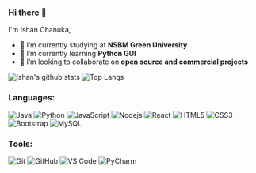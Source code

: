 ### Hi there 👋

<!--
**Ishan-Chanuka/Ishan-Chanuka** is a ✨ _special_ ✨ repository because its `README.md` (this file) appears on your GitHub profile.
<!--  -->
I'm Ishan Chanuka,

- 🔭 I’m currently studying at <strong>NSBM Green University</strong> <br/>
- 🌱 I’m currently learning <strong>Python GUI</strong> <br/>
- 👯 I’m looking to collaborate on <strong>open source and commercial projects</strong> <br/> 
<!-- -->
![Ishan's github stats](https://github-readme-stats.vercel.app/api?username=Ishan-Chanuka&layout=compact&langs_count=8&theme=light)
![Top Langs](https://github-readme-stats.vercel.app/api/top-langs/?username=Ishan-Chanuka&layout=compact&langs_count=8&theme=light)
<br />

### Languages:
![Java](https://img.shields.io/badge/-java-E34A86?style=flat-square&logo=java)
![Python](https://img.shields.io/badge/-Python-8fcfd1?style=flat-square&logo=Python)
![JavaScript](https://img.shields.io/badge/-JavaScript-black?style=flat-square&logo=javascript)
![Nodejs](https://img.shields.io/badge/-Nodejs-black?style=flat-square&logo=Node.js) 
![React](https://img.shields.io/badge/-React-black?style=flat-square&logo=react)
![HTML5](https://img.shields.io/badge/-HTML5-E34F26?style=flat-square&logo=html5&logoColor=white)
![CSS3](https://img.shields.io/badge/-CSS3-1572B6?style=flat-square&logo=css3)
![Bootstrap](https://img.shields.io/badge/-Bootstrap-563D7C?style=flat-square&logo=bootstrap)
![MySQL](https://img.shields.io/badge/-MySQL-black?style=flat-square&logo=mysql)
### Tools:
![Git](https://img.shields.io/badge/-Git-black?style=flat-square&logo=git)
![GitHub](https://img.shields.io/badge/-GitHub-181717?style=flat-square&logo=github)
![VS Code](https://img.shields.io/badge/-VS%20Code-007ACC?style=flat-square&logo=visual-studio-code)
![PyCharm](https://img.shields.io/badge/-PyCharm-green?style=flat-square&logo=pycharm)
